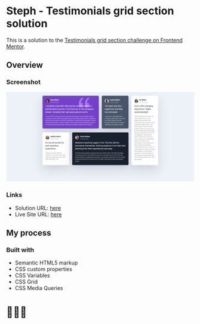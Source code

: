 # Steph - Testimonials grid section solution

This is a solution to the [Testimonials grid section challenge on Frontend Mentor](https://www.frontendmentor.io/challenges/testimonials-grid-section-Nnw6J7Un7). 


## Overview

### Screenshot

![](./assets/images/screenshot.PNG)

### Links

- Solution URL: [here](https://www.frontendmentor.io/solutions/solution-testimonials-grid-section-A_WYM7MYsc)
- Live Site URL: [here](https://xstephx.github.io/testimonials-grid-section-challenge/)

## My process

### Built with

- Semantic HTML5 markup
- CSS custom properties
- CSS Variables
- CSS Grid
- CSS Media Queries


# 🚀🚀🚀




